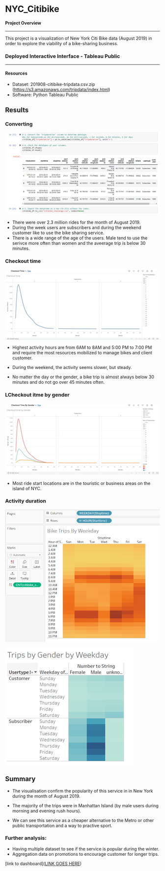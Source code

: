 # NYC_Citibike

#### Project Overview
---

This project is a visualization of New York Citi Bike data (August 2019) in order to explore the viability of a bike-sharing business.

### Deployed Interactive Interface - Tableau Public
---
#### Resources

* Dataset: 201908-citibike-tripdata.csv.zip (https://s3.amazonaws.com/tripdata/index.html)
* Software: Python 
            Tableau Public 

## Results

### Converting 
![preview](https://github.com/Tifarahani/NYC_Citibike/blob/main/Img/Conversion%20and%20save.png)

- There were over 2.3 million rides for the month of August 2019.
- During the week users are subscribers and during the weekend customer like to use the bike sharing service.
- There is a wide range of the age of the users. Male tend to use the serivce more often than women and the aveerage trip is below 30 minutes.

### Checkout time

![preview](https://github.com/Tifarahani/NYC_Citibike/blob/main/Img/Checkout%20time.png)

- Highest activity hours are from 6AM to 8AM and 5:00 PM to 7:00 PM and require the most resources mobilized to manage bikes and client customer.
- During the weekend, the activity seems slower, but steady.


- No matter the day or the gender, a bike trip is almost always below 30 minutes and do not go over 45 minutes often.

### LCheckout itme by gender

![preview](https://github.com/Tifarahani/NYC_Citibike/blob/main/Img/Checkout%20time%20by%20Gender.png)

- Most ride start locations are in the touristic or business areas on the island of NYC.
### Activity duration
![preview](https://github.com/Tifarahani/NYC_Citibike/blob/main/Img/Bike%20trips%20per%20weekday.png)


![preview](https://github.com/Tifarahani/NYC_Citibike/blob/main/Img/Checkout%20time%20by%20Gender%20by%20weekday1.png)
## Summary

- The visualisation confirm the popularity of this service in in New York during the month of August 2019.

- The majority of the trips were in Manhattan Island (by male users during morning and evening rush hours).

- We can see this service as a cheaper alternative to the Metro or other public transportation and a way to practive sport.

### Further analysis:

- Having multiple dataset to see if the service is popular during the winter.
- Aggregation data on promotions to encourage customer for longer trips.


[link to dashboard]([LINK GOES HERE](https://public.tableau.com/app/profile/tina3462/viz/CheckoutTimeByGender_16585275567650/CheckouttimebyGender?publish=yes))

